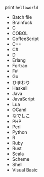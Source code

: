 print `helloworld`

* Batch file
* Brainfuck
* C
* COBOL
* CoffeeScript
* C++
* C#
* D
* Erlang
* Fortran
* F#
* Go
* ひまわり
* Haskell
* Java
* JavaScript
* Lua
* OCaml
* なでしこ
* PHP
* Perl
* Python
* R
* Ruby
* Rust
* Scala
* Scheme
* Shell
* Visual Basic
